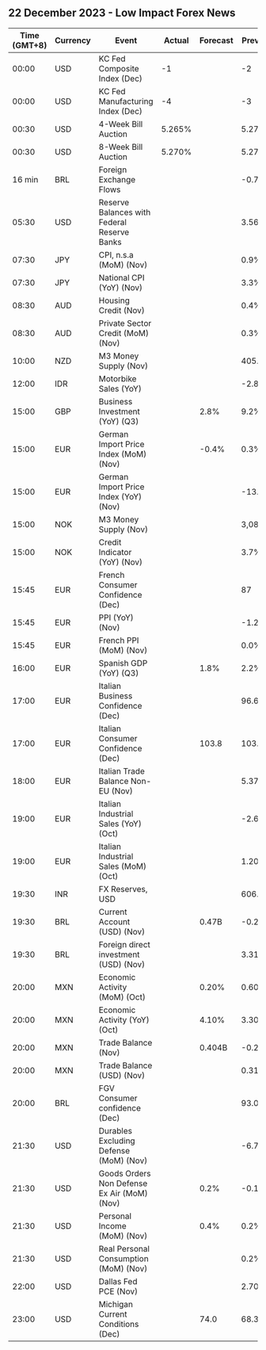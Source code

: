 ## 22 December 2023 - Low Impact Forex News

| Time (GMT+8) | Currency | Event | Actual | Forecast | Previous |
|------|----------|-------|--------|----------|----------|
| 00:00 | USD | KC Fed Composite Index (Dec) | -1 |  | -2 |
| 00:00 | USD | KC Fed Manufacturing Index (Dec) | -4 |  | -3 |
| 00:30 | USD | 4-Week Bill Auction | 5.265% |  | 5.270% |
| 00:30 | USD | 8-Week Bill Auction | 5.270% |  | 5.275% |
| 16 min | BRL | Foreign Exchange Flows |  |  | -0.775B |
| 05:30 | USD | Reserve Balances with Federal Reserve Banks |  |  | 3.568T |
| 07:30 | JPY | CPI, n.s.a (MoM) (Nov) |  |  | 0.9% |
| 07:30 | JPY | National CPI (YoY) (Nov) |  |  | 3.3% |
| 08:30 | AUD | Housing Credit (Nov) |  |  | 0.4% |
| 08:30 | AUD | Private Sector Credit (MoM) (Nov) |  |  | 0.3% |
| 10:00 | NZD | M3 Money Supply (Nov) |  |  | 405.9B |
| 12:00 | IDR | Motorbike Sales (YoY) |  |  | -2.80% |
| 15:00 | GBP | Business Investment (YoY) (Q3) |  | 2.8% | 9.2% |
| 15:00 | EUR | German Import Price Index (MoM) (Nov) |  | -0.4% | 0.3% |
| 15:00 | EUR | German Import Price Index (YoY) (Nov) |  |  | -13.0% |
| 15:00 | NOK | M3 Money Supply (Nov) |  |  | 3,089.8B |
| 15:00 | NOK | Credit Indicator (YoY) (Nov) |  |  | 3.7% |
| 15:45 | EUR | French Consumer Confidence (Dec) |  |  | 87 |
| 15:45 | EUR | PPI (YoY) (Nov) |  |  | -1.20% |
| 15:45 | EUR | French PPI (MoM) (Nov) |  |  | 0.0% |
| 16:00 | EUR | Spanish GDP (YoY) (Q3) |  | 1.8% | 2.2% |
| 17:00 | EUR | Italian Business Confidence (Dec) |  |  | 96.6 |
| 17:00 | EUR | Italian Consumer Confidence (Dec) |  | 103.8 | 103.6 |
| 18:00 | EUR | Italian Trade Balance Non-EU (Nov) |  |  | 5.37B |
| 19:00 | EUR | Italian Industrial Sales (YoY) (Oct) |  |  | -2.60% |
| 19:00 | EUR | Italian Industrial Sales (MoM) (Oct) |  |  | 1.20% |
| 19:30 | INR | FX Reserves, USD |  |  | 606.86B |
| 19:30 | BRL | Current Account (USD) (Nov) |  | 0.47B | -0.23B |
| 19:30 | BRL | Foreign direct investment (USD) (Nov) |  |  | 3.31B |
| 20:00 | MXN | Economic Activity (MoM) (Oct) |  | 0.20% | 0.60% |
| 20:00 | MXN | Economic Activity (YoY) (Oct) |  | 4.10% | 3.30% |
| 20:00 | MXN | Trade Balance (Nov) |  | 0.404B | -0.252B |
| 20:00 | MXN | Trade Balance (USD) (Nov) |  |  | 0.314B |
| 20:00 | BRL | FGV Consumer confidence (Dec) |  |  | 93.0 |
| 21:30 | USD | Durables Excluding Defense (MoM) (Nov) |  |  | -6.7% |
| 21:30 | USD | Goods Orders Non Defense Ex Air (MoM) (Nov) |  | 0.2% | -0.1% |
| 21:30 | USD | Personal Income (MoM) (Nov) |  | 0.4% | 0.2% |
| 21:30 | USD | Real Personal Consumption (MoM) (Nov) |  |  | 0.2% |
| 22:00 | USD | Dallas Fed PCE (Nov) |  |  | 2.70% |
| 23:00 | USD | Michigan Current Conditions (Dec) |  | 74.0 | 68.3 |

